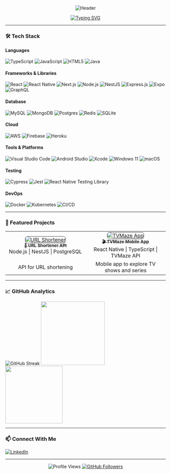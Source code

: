 <div align="center">
  <img src="https://capsule-render.vercel.app/api?type=waving&color=gradient&height=200&section=header&text=Daniel%20Souza&fontSize=50&fontAlignY=35&animation=twinkling" alt="Header"/>

[![Typing SVG](https://readme-typing-svg.herokuapp.com?font=Fira+Code&size=24&duration=4000&pause=1000&color=27A4F7&center=true&vCenter=true&width=800&lines=Full+Stack+Developer;Mobile+Development+Expert;Continuous+Learner;Clean+Code+Advocate)](https://git.io/typing-svg)

</div>

---

### 🛠 Tech Stack

#### **Languages**

![TypeScript](https://img.shields.io/badge/typescript-%23007ACC.svg?style=for-the-badge&logo=typescript&logoColor=white)
![JavaScript](https://img.shields.io/badge/javascript-%23323330.svg?style=for-the-badge&logo=javascript&logoColor=%23F7DF1E)
![HTML5](https://img.shields.io/badge/html5-%23E34F26.svg?style=for-the-badge&logo=html5&logoColor=white)
![Java](https://img.shields.io/badge/java-%23ED8B00.svg?style=for-the-badge&logo=java&logoColor=white)

#### **Frameworks & Libraries**

![React](https://img.shields.io/badge/react-%2320232a.svg?style=for-the-badge&logo=react&logoColor=%2361DAFB)
![React Native](https://img.shields.io/badge/react_native-%2320232a.svg?style=for-the-badge&logo=react&logoColor=%2361DAFB)
![Next.js](https://img.shields.io/badge/next.js-%23000000.svg?style=for-the-badge&logo=nextdotjs&logoColor=white)
![Node.js](https://img.shields.io/badge/node.js-6DA55F?style=for-the-badge&logo=node.js&logoColor=white)
![NestJS](https://img.shields.io/badge/nestjs-%23E0234E.svg?style=for-the-badge&logo=nestjs&logoColor=white)
![Express.js](https://img.shields.io/badge/express.js-%23404d59.svg?style=for-the-badge&logo=express&logoColor=%2361DAFB)
![Expo](https://img.shields.io/badge/expo-1C1E24?style=for-the-badge&logo=expo&logoColor=#D04A37)
![GraphQL](https://img.shields.io/badge/graphql-E10098?style=for-the-badge&logo=graphql&logoColor=white)

#### **Database**

![MySQL](https://img.shields.io/badge/mysql-%2300f.svg?style=for-the-badge&logo=mysql&logoColor=white)
![MongoDB](https://img.shields.io/badge/mongodb-%234ea94b.svg?style=for-the-badge&logo=mongodb&logoColor=white)
![Postgres](https://img.shields.io/badge/postgres-%23316192.svg?style=for-the-badge&logo=postgresql&logoColor=white)
![Redis](https://img.shields.io/badge/redis-%23DC382D.svg?style=for-the-badge&logo=redis&logoColor=white)
![SQLite](https://img.shields.io/badge/sqlite-%2307405e.svg?style=for-the-badge&logo=sqlite&logoColor=white)

#### **Cloud**

![AWS](https://img.shields.io/badge/AWS-%23FF9900.svg?style=for-the-badge&logo=amazon-aws&logoColor=white)
![Firebase](https://img.shields.io/badge/Firebase-ffca28?style=for-the-badge&logo=firebase&logoColor=black)
![Heroku](https://img.shields.io/badge/heroku-%23430098.svg?style=for-the-badge&logo=heroku&logoColor=white)

#### **Tools & Platforms**

![Visual Studio Code](https://img.shields.io/badge/VS_Code-007ACC.svg?style=for-the-badge&logo=visual-studio-code&logoColor=white)
![Android Studio](https://img.shields.io/badge/Android_Studio-EEEEEE.svg?style=for-the-badge&logo=android-studio)
![Xcode](https://img.shields.io/badge/Xcode-11AAF0.svg?style=for-the-badge&logo=Xcode&logoColor=white)
![Windows 11](https://img.shields.io/badge/Windows_11-0078D4.svg?style=for-the-badge&logo=windows-11&logoColor=white)
![macOS](https://img.shields.io/badge/macOS-000000.svg?style=for-the-badge&logo=macos&logoColor=F0F0F0)

#### **Testing**

![Cypress](https://img.shields.io/badge/cypress-17202C?style=for-the-badge&logo=cypress&logoColor=white)
![Jest](https://img.shields.io/badge/jest-C21325?style=for-the-badge&logo=jest&logoColor=white)
![React Native Testing Library](https://img.shields.io/badge/react--native--testing--library-%2320232a.svg?style=for-the-badge&logo=testing-library&logoColor=white)

#### **DevOps**

![Docker](https://img.shields.io/badge/docker-%230db7ed.svg?style=for-the-badge&logo=docker&logoColor=white)
![Kubernetes](https://img.shields.io/badge/kubernetes-%23326ce5.svg?style=for-the-badge&logo=kubernetes&logoColor=white)
![CI/CD](https://img.shields.io/badge/CI%2FCD-%23007ACC.svg?style=for-the-badge&logo=githubactions&logoColor=white)

---

### 🚀 Featured Projects

<table>
  <tr>
    <td align="center" width="50%">
      <a href="https://github.com/valedaniel/url-shortener-app">
        <img src="https://opengraph.githubassets.com/1/valedaniel/url-shortener-app" alt="URL Shortener" style="border-radius: 8px; border: 1px solid #30363d"/>
        <br />
        <sub><b>🔗 URL Shortener API</b></sub>
      </a>
      <br />
      <span>Node.js | NestJS | PostgreSQL</span>
    </td>
    <td align="center" width="50%">
      <a href="https://github.com/valedaniel/tvmaze">
        <img src="https://opengraph.githubassets.com/1/valedaniel/tvmaze" alt="TVMaze App" style="border-radius: 8px; border: 1px solid #30363d"/>
        <br />
        <sub><b>🎬 TVMaze Mobile App</b></sub>
      </a>
      <br />
      <span>React Native | TypeScript | TVMaze API</span>
    </td>
  </tr>
  <tr>
    <td align="center">API for URL shortening</td>
    <td align="center">Mobile app to explore TV shows and series</td>
  </tr>
</table>

---

### 📈 GitHub Analytics

<div >
  <img src="https://github-readme-streak-stats.herokuapp.com/?user=valedaniel&theme=vision-friendly-dark" alt="GitHub Streak"/>
  <img height="200em" src="https://github-readme-stats.vercel.app/api?username=valedaniel&show_icons=true&theme=vision-friendly-dark&count_private=true"/> <br />
  <img height="180em" src="https://github-readme-stats.vercel.app/api/top-langs/?username=valedaniel&layout=compact&langs_count=8&theme=vision-friendly-dark"/>
</div>

---

### 📫 Connect With Me

[![LinkedIn](https://img.shields.io/badge/linkedin-%230077B5.svg?style=for-the-badge&logo=linkedin&logoColor=white)](https://www.linkedin.com/in/daniel-souza-vale)

---

<div align="center">
  <img src="https://komarev.com/ghpvc/?username=valedaniel&color=blueviolet&style=flat" alt="Profile Views"/>
  <a href="https://github.com/valedaniel?tab=followers">
    <img src="https://img.shields.io/github/followers/valedaniel?label=Follow&style=social" alt="GitHub Followers"/>
  </a>
</div>
